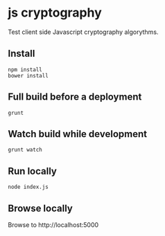 # js cryptography

Test client side Javascript cryptography algorythms.

## Install

```
npm install
bower install
```

## Full build before a deployment

```
grunt
```

## Watch build while development

```
grunt watch
```

## Run locally

```
node index.js
```

## Browse locally

Browse to http://localhost:5000
